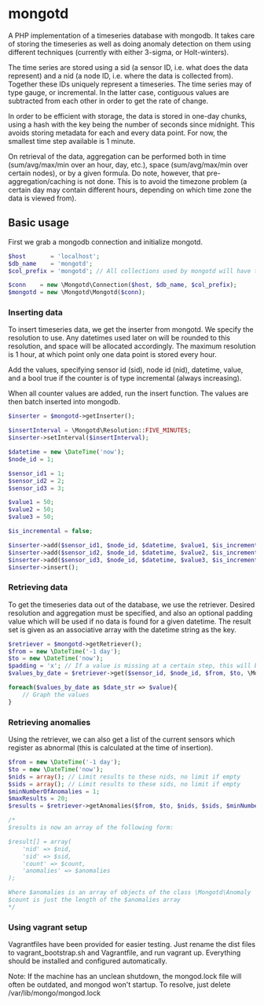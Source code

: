 mongotd
=======

A PHP implementation of a timeseries database with mongodb.
It takes care of storing the timeseries as well as doing
anomaly detection on them using different techniques (currently with either 3-sigma, or Holt-winters).

The time series are stored using a sid (a sensor ID, i.e. what does the data represent)
and a nid (a node ID, i.e. where the data is collected from).
Together these IDs uniquely represent a timeseries. The time series may of type gauge, or incremental.
In the latter case, contiguous values are subtracted from each other in order to get the rate of change.

In order to be efficient with storage, the data is stored in one-day chunks,
using a hash with the key being the number of seconds since midnight. This avoids
storing metadata for each and every data point. For now, the smallest time step available is 1 minute.

On retrieval of the data, aggregation can be performed both in time (sum/avg/max/min over an hour, day, etc.),
space (sum/avg/max/min over certain nodes), or by a given formula. Do note, however, that pre-aggregation/caching
is not done. This is to avoid the timezone problem (a certain day may contain different hours, depending on which time
zone the data is viewed from).

## Basic usage

First we grab a mongodb connection and initialize mongotd.
````php
$host       = 'localhost';
$db_name    = 'mongotd';
$col_prefix = 'mongotd'; // All collections used by mongotd will have this prefix and an underscore

$conn    = new \Mongotd\Connection($host, $db_name, $col_prefix);
$mongotd = new \Mongotd\Mongotd($conn);
````

### Inserting data

To insert timeseries data, we get the inserter from mongotd. We specify
the resolution to use. Any datetimes used later on will be rounded to
this resolution, and space will be allocated accordingly. The maximum
resolution is 1 hour, at which point only one data point is stored every hour.

Add the values, specifying sensor id (sid), node id (nid), datetime, value,
and a bool true if the counter is of type incremental (always increasing).

When all counter values are added, run the insert function.
The values are then batch inserted into mongodb.

````php
$inserter = $mongotd->getInserter();

$insertInterval = \Mongotd\Resolution::FIVE_MINUTES;
$inserter->setInterval($insertInterval);

$datetime = new \DateTime('now');
$node_id = 1;

$sensor_id1 = 1;
$sensor_id2 = 2;
$sensor_id3 = 3;

$value1 = 50;
$value2 = 50;
$value3 = 50;

$is_incremental = false;

$inserter->add($sensor_id1, $node_id, $datetime, $value1, $is_incremental);
$inserter->add($sensor_id2, $node_id, $datetime, $value2, $is_incremental);
$inserter->add($sensor_id3, $node_id, $datetime, $value3, $is_incremental);
$inserter->insert();
````

### Retrieving data

To get the timeseries data out of the database, we use the retriever.
Desired resolution and aggregation must be specified, and also an
optional padding value which will be used if no data is found for a given datetime.
The result set is given as an associative array with the datetime string as the key.

````php
$retriever = $mongotd->getRetriever();
$from = new \DateTime('-1 day');
$to = new \DateTime('now');
$padding = 'x'; // If a value is missing at a certain step, this will be returned in its place
$values_by_date = $retriever->get($sensor_id, $node_id, $from, $to, \Mongotd\Resolution::DAY, \Mongotd\Aggregation::SUM, $padding);

foreach($values_by_date as $date_str => $value){
    // Graph the values
}
````

### Retrieving anomalies

Using the retriever, we can also get a list of the current
sensors which register as abnormal (this is calculated at the time of insertion).


````php
$from = new \DateTime('-1 day');
$to = new \DateTime('now');
$nids = array(); // Limit results to these nids, no limit if empty
$sids = array(); // Limit results to these sids, no limit if empty
$minNumberOfAnomalies = 1;
$maxResults = 20;
$results = $retriever->getAnomalies($from, $to, $nids, $sids, $minNumberOfAnomalies, $maxResults){

/*
$results is now an array of the following form:

$result[] = array(
    'nid' => $nid,
    'sid' => $sid,
    'count' => $count,
    'anomalies' => $anomalies
);

Where $anomalies is an array of objects of the class \Mongotd\Anomaly
$count is just the length of the $anomalies array
*/
````

### Using vagrant setup
Vagrantfiles have been provided for easier testing.
Just rename the dist files to vagrant_bootstrap.sh and Vagrantfile, and run vagrant up.
Everything should be installed and configured automatically.

Note: If the machine has an unclean shutdown, the mongod.lock file will often be outdated, and mongod won't startup.
To resolve, just delete /var/lib/mongo/mongod.lock